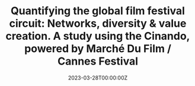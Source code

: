 ---
title: "Quantifying the global film festival circuit: Networks, diversity & value creation. A study using the Cinando, powered by Marché Du Film / Cannes Festival"

# event: 
# event_url: 

location: "ScreenMe and MEDIT Open Seminar, Tallinn University, Estonia"
# address:
#  street: Piazza Marina, 61
#  city: Palermo
#  region: PA
#  postcode: '90133'
#  country: Italy

summary: "A talk describing the methods used to quantify the global film festival circuit"

# Talk start and end times.
#   End time can optionally be hidden by prefixing the line with `#`.
date: "2023-03-28T00:00:00Z"
# date_end: "2022-04-27T11:00:00Z"
all_day: true

# Schedule page publish date (NOT talk date).
publishDate: "2023-03-01T00:00:00Z"

authors: 
- Vejune Zemaityte
- Andres Karjus
- Ulrike Rohn
- Maximilian Schich
- Indrek Ibrus

tags:
- film festivals
- public value
- network analysis
- cultural data analytics

# Is this a featured talk? (true/false)
featured: false

image:
  caption: 
  focal_point: Right

# links:
# - icon: twitter
#  icon_pack: fab
#  name: Follow
#  url: https://twitter.com/georgecushen
url_code: ""
url_pdf: ""
url_slides: ""
url_video: ""

# Markdown Slides (optional).
#   Associate this talk with Markdown slides.
#   Simply enter your slide deck's filename without extension.
#   E.g. `slides = "example-slides"` references `content/slides/example-slides.md`.
#   Otherwise, set `slides = ""`.
# slides:

# Projects (optional).
#   Associate this post with one or more of your projects.
#   Simply enter your project's folder or file name without extension.
#   E.g. `projects = ["internal-project"]` references `content/project/deep-learning/index.md`.
#   Otherwise, set `projects = []`.
projects:
- Public Value
- CUDAN
---